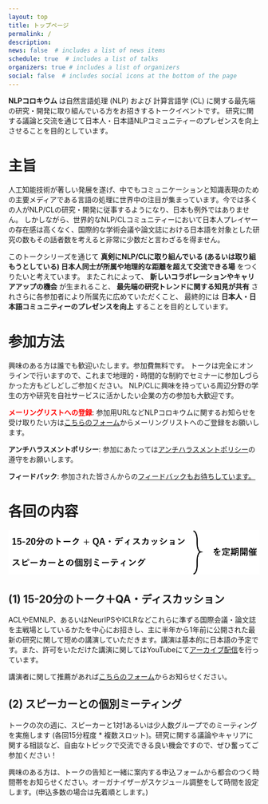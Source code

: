 ```yaml
---
layout: top
title: トップページ
permalink: /
description: 
news: false  # includes a list of news items
schedule: true  # includes a list of talks
organizers: true # includes a list of organizers
social: false  # includes social icons at the bottom of the page
---
```



**NLPコロキウム** は自然言語処理 (NLP) および 計算言語学 (CL) に関する最先端の研究・開発に取り組んでいる方をお招きするトークイベントです。
研究に関する議論と交流を通じて日本人・日本語NLPコミュニティーのプレゼンスを向上させることを目的としています。

# 主旨

人工知能技術が著しい発展を遂げ、中でもコミュニケーションと知識表現のための主要メディアである言語の処理に世界中の注目が集まっています。今では多くの人がNLP/CLの研究・開発に従事するようになり、日本も例外ではありません。
しかしながら、世界的なNLP/CLコミュニティーにおいて日本人プレイヤーの存在感は高くなく、国際的な学術会議や論文誌における日本語を対象とした研究の数もその話者数を考えると非常に少数だと言わざるを得ません。

このトークシリーズを通じて **真剣にNLP/CLに取り組んでいる (あるいは取り組もうとしている) 日本人同士が所属や地理的な距離を超えて交流できる場** をつくりたいと考えています。
またこれによって、
**新しいコラボレーションやキャリアアップの機会** が生まれること、
**最先端の研究トレンドに関する知見が共有** されさらに各参加者により所属先に広めていただくこと、
最終的には **日本人・日本語コミュニティーのプレゼンスを向上** することを目的としています。


# 参加方法

興味のある方は誰でも歓迎いたします。参加費無料です。
トークは完全にオンラインで行いますので、これまで地理的・時間的な制約でセミナーに参加しづらかった方もどしどしご参加ください。
NLP/CLに興味を持っている周辺分野の学生の方や研究を自社サービスに活かしたい企業の方の参加も大歓迎です。

**<font color='red'>メーリングリストへの登録</font>**: 参加用URLなどNLPコロキウムに関するお知らせを受け取りたい方は[こちらのフォーム](https://docs.google.com/forms/d/e/1FAIpQLSdoLi9-yUvNfQAP_a71HRIBhLsXjwOPhEV-QdJXRvKPyiU5dQ/viewform?usp=sf_link)からメーリングリストへのご登録をお願いします。

**アンチハラスメントポリシー**: 参加にあたっては[アンチハラスメントポリシー](/anti-harassment_policy/)の遵守をお願いします。

**フィードバック**: 参加された皆さんからの[フィードバックもお待ちしています。](https://docs.google.com/forms/d/e/1FAIpQLSe5XVK37sHc2ZPu6vIk3VEIjjtgplWqWze9yrMgnnDr6ooorw/viewform?usp=sf_link)


# 各回の内容

<img class="img-contents" src="/assets/img/colloquium-overview.png" alt="15-20分程度のトーク+QA、スピーカーとの個別ミーティングを定期開催">

## (1) 15-20分のトーク＋QA・ディスカッション

ACLやEMNLP、あるいはNeurIPSやICLRなどこれらに準ずる国際会議・論文誌を主戦場としているかたを中心にお招きし、主に半年から1年前に公開された最新の研究に関して短めの講演していただきます。講演は基本的に日本語の予定です。また、許可をいただけた講演に関してはYouTubeにて[アーカイブ配信](https://www.youtube.com/channel/UCHMmZqchxs-kiBEEyoIUkNw)を行っています。

講演者に関して推薦があれば[こちらのフォーム](https://docs.google.com/forms/d/e/1FAIpQLSdlX-f9ybTi6DeXmd1HILInb1wovKeBxKSxZct8cqppCwBvfw/viewform?usp=sf_link)からお知らせください。

## (2) スピーカーとの個別ミーティング

トークの次の週に、スピーカーと1対1あるいは少人数グループでのミーティングを実施します (各回15分程度 * 複数スロット)。研究に関する議論やキャリアに関する相談など、自由なトピックで交流できる良い機会ですので、ぜひ奮ってご参加ください！

興味のある方は、トークの告知と一緒に案内する申込フォームから都合のつく時間帯をお知らせください。オーガナイザーがスケジュール調整をして時間を設定します。(申込多数の場合は先着順とします。)

